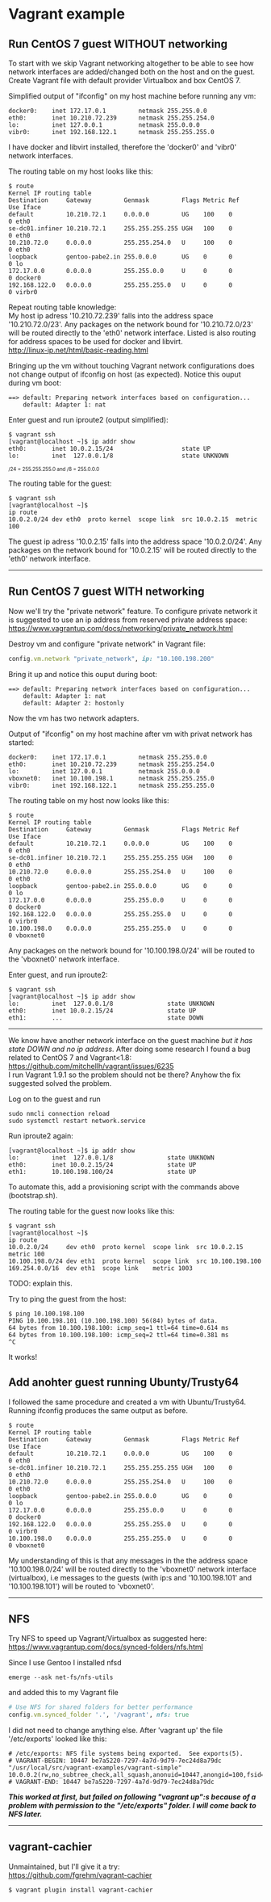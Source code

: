 # Vagrant example
## Run CentOS 7 guest WITHOUT networking 
To start with we skip Vagrant networking altogether to be able to see how network interfaces 
are added/changed both on the host and on the guest. Create Vagrant file with default provider 
Virtualbox and box CentOS 7. 

Simplified output of "ifconfig" on my host machine before running any vm:
```shell
docker0:	inet 172.17.0.1  		netmask 255.255.0.0
eth0:		inet 10.210.72.239  	netmask 255.255.254.0 
lo:         inet 127.0.0.1  		netmask 255.0.0.0
vibr0:		inet 192.168.122.1		netmask 255.255.255.0
``` 
I have docker and libvirt installed, therefore the 'docker0' and 'vibr0' network interfaces.  

The routing table on my host looks like this:  
```shell
$ route
Kernel IP routing table
Destination     Gateway         Genmask         Flags Metric Ref    Use Iface
default         10.210.72.1     0.0.0.0         UG    100    0        0 eth0
se-dc01.infiner 10.210.72.1     255.255.255.255 UGH   100    0        0 eth0
10.210.72.0     0.0.0.0         255.255.254.0   U     100    0        0 eth0
loopback        gentoo-pabe2.in 255.0.0.0       UG    0      0        0 lo
172.17.0.0      0.0.0.0         255.255.0.0     U     0      0        0 docker0
192.168.122.0   0.0.0.0         255.255.255.0   U     0      0        0 virbr0
```
Repeat routing table knowledge:  
My host ip adress '10.210.72.239' falls into the address space '10.210.72.0/23'. Any packages on the network bound for 
'10.210.72.0/23' will be routed directly to the 'eth0' network interface. Listed is also routing
for address spaces to be used for docker and libvirt.  
http://linux-ip.net/html/basic-reading.html  

Bringing up the vm without touching Vagrant network configurations does not change output of ifconfig on host 
(as expected). Notice this ouput during vm boot:
```shell
==> default: Preparing network interfaces based on configuration...
    default: Adapter 1: nat
```

Enter guest and run iproute2 (output simplified):
```shell
$ vagrant ssh
[vagrant@localhost ~]$ ip addr show
eth0:		inet 10.0.2.15/24                   state UP  		
lo:         inet  127.0.0.1/8                   state UNKNOWN
```
<sub><sup>/24 = 255.255.255.0 and /8 = 255.0.0.0</sup></sub>  

The routing table for the guest:  
```shell
$ vagrant ssh
[vagrant@localhost ~]$
ip route
10.0.2.0/24 dev eth0  proto kernel  scope link  src 10.0.2.15  metric 100
```
The guest ip adress '10.0.2.15' falls into the address space '10.0.2.0/24'. Any packages on the network bound for 
'10.0.2.15' will be routed directly to the 'eth0' network interface.  
 
*** 
 
## Run CentOS 7 guest WITH networking
Now we'll try the "private network" feature. To configure private network it is suggested to use an ip address from 
reserved private address space:      
https://www.vagrantup.com/docs/networking/private_network.html
 
Destroy vm and configure "private network" in Vagrant file:
```ruby
config.vm.network "private_network", ip: "10.100.198.200"
```
Bring it up and notice this ouput during boot:
```shell
==> default: Preparing network interfaces based on configuration...
    default: Adapter 1: nat
    default: Adapter 2: hostonly
```
Now the vm has two network adapters.  

Output of "ifconfig" on my host machine after vm with privat network has started:  
```shell
docker0:	inet 172.17.0.1  		netmask 255.255.0.0
eth0:		inet 10.210.72.239  	netmask 255.255.254.0 
lo:         inet 127.0.0.1  		netmask 255.0.0.0
vboxnet0:   inet 10.100.198.1       netmask 255.255.255.0
vibr0:		inet 192.168.122.1		netmask 255.255.255.0
```

The routing table on my host now looks like this:  
```shell
$ route
Kernel IP routing table
Destination     Gateway         Genmask         Flags Metric Ref    Use Iface
default         10.210.72.1     0.0.0.0         UG    100    0        0 eth0
se-dc01.infiner 10.210.72.1     255.255.255.255 UGH   100    0        0 eth0
10.210.72.0     0.0.0.0         255.255.254.0   U     100    0        0 eth0
loopback        gentoo-pabe2.in 255.0.0.0       UG    0      0        0 lo
172.17.0.0      0.0.0.0         255.255.0.0     U     0      0        0 docker0
192.168.122.0   0.0.0.0         255.255.255.0   U     0      0        0 virbr0
10.100.198.0    0.0.0.0         255.255.255.0   U     0      0        0 vboxnet0
```
Any packages on the network bound for '10.100.198.0/24' will be routed to the 'vboxnet0' network interface. 

Enter guest, and run iproute2:  
```shell
$ vagrant ssh
[vagrant@localhost ~]$ ip addr show
lo:         inet  127.0.0.1/8               state UNKNOWN
eth0:		inet 10.0.2.15/24               state UP  		
eth1:		...                             state DOWN
```
***
We know have another network interface on the guest machine *but it has state DOWN and no ip address*. After doing
some research I found a bug related to CentOS 7 and Vagrant<1.8:  
https://github.com/mitchellh/vagrant/issues/6235  
I run Vagrant 1.9.1 so the problem should not be there? Anyhow the fix suggested solved the problem.  

Log on to the guest and run
```shell
sudo nmcli connection reload
sudo systemctl restart network.service
```
Run iproute2 again:
```shell
[vagrant@localhost ~]$ ip addr show
lo:         inet  127.0.0.1/8               state UNKNOWN
eth0:		inet 10.0.2.15/24               state UP  		
eth1:		10.100.198.100/24               state UP
```
To automate this, add a provisioning script with the commands above (bootstrap.sh).    

The routing table for the guest now looks like this:  
```shell
$ vagrant ssh
[vagrant@localhost ~]$
ip route
10.0.2.0/24     dev eth0  proto kernel  scope link  src 10.0.2.15       metric 100 
10.100.198.0/24 dev eth1  proto kernel  scope link  src 10.100.198.100 
169.254.0.0/16  dev eth1  scope link    metric 1003 
```

TODO: explain this.  
 
Try to ping the guest from the host:
```shell
$ ping 10.100.198.100
PING 10.100.198.101 (10.100.198.100) 56(84) bytes of data.
64 bytes from 10.100.198.100: icmp_seq=1 ttl=64 time=0.614 ms
64 bytes from 10.100.198.100: icmp_seq=2 ttl=64 time=0.381 ms
^C
```
It works!

## Add anohter guest running Ubunty/Trusty64
I followed the same procedure and created a vm with Ubuntu/Trusty64. Running ifconfig produces the same output as
before. 
```shell
$ route
Kernel IP routing table
Destination     Gateway         Genmask         Flags Metric Ref    Use Iface
default         10.210.72.1     0.0.0.0         UG    100    0        0 eth0
se-dc01.infiner 10.210.72.1     255.255.255.255 UGH   100    0        0 eth0
10.210.72.0     0.0.0.0         255.255.254.0   U     100    0        0 eth0
loopback        gentoo-pabe2.in 255.0.0.0       UG    0      0        0 lo
172.17.0.0      0.0.0.0         255.255.0.0     U     0      0        0 docker0
192.168.122.0   0.0.0.0         255.255.255.0   U     0      0        0 virbr0
10.100.198.0    0.0.0.0         255.255.255.0   U     0      0        0 vboxnet0
```
My understanding of this is that any messages in the the address space '10.100.198.0/24' will be routed directly to the 
'vboxnet0' network interface (virtualbox), i.e messages to the guests (with ip:s and '10.100.198.101' and '10.100.198.101')
will be routed to 'vboxnet0'.

***

## NFS
Try NFS to speed up Vagrant/Virtualbox as suggested here:    
https://www.vagrantup.com/docs/synced-folders/nfs.html  

Since I use Gentoo I installed nfsd
```shell
emerge --ask net-fs/nfs-utils
```
and added this to my Vagrant file  
```ruby
# Use NFS for shared folders for better performance
config.vm.synced_folder '.', '/vagrant', nfs: true
 ````
I did not need to change anything else. After 'vagrant up' the file '/etc/exports' looked 
like this:  
```shell
# /etc/exports: NFS file systems being exported.  See exports(5).
# VAGRANT-BEGIN: 10447 be7a5220-7297-4a7d-9d79-7ec24d8a79dc
"/usr/local/src/vagrant-examples/vagrant-simple" 10.0.0.2(rw,no_subtree_check,all_squash,anonuid=10447,anongid=100,fsid=1445704803)
# VAGRANT-END: 10447 be7a5220-7297-4a7d-9d79-7ec24d8a79dc
```
**_This worked at first, but failed on following "vagrant up":s because of a problem with permission to the 
"/etc/exports" folder. I will come back to NFS later._**

***

## vagrant-cachier
Unmaintained, but I'll give it a try:  
https://github.com/fgrehm/vagrant-cachier
```shell
$ vagrant plugin install vagrant-cachier
```
